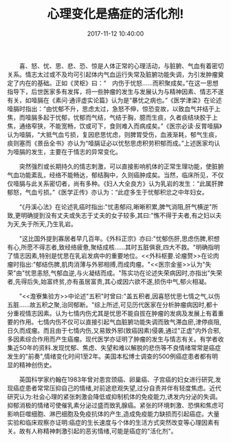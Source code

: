 ﻿---
title: 心理变化是癌症的活化剂!
categories: 中医专家
date: 2017-11-12 10:40:00
tags: [肺癌，中医治疗肺癌，中医治疗癌症]
---

　　喜、怒、忧、思、悲、恐、惊是人体正常的心理活动，与脏腑、气血有着密切关系。情志太过或不及均可引起体内气血运行失常及脏腑功能失调，为引发肿瘤奠定了内在的基础。正如《灵枢》曰：“　内伤于忧怒……而积聚成矣。”在这一思想指导下，后世医家多有发挥，将一些肿瘤的发生与发展认为与精神因素、情志不遂有关，如噎膈在《素问·通评虚实论篇》认为是“暴忧之病也。”《医学津梁》在论述噎膈时指出：“由忧郁不升，思虑太过，急怒不伸，惊恐变故，以致血气并结于上焦，而噎膈多起于忧郁，忧郁而气结，气结于胸，臆而生痰，久者痰结块胶于上焦，通络窄狭，不能宽畅，饮或可下，食则难入而病成矣。”《医宗必读·反胃噎膈》认为噎膈，“大抵气血亏损，复因悲思忧虑，则脾胃受伤，血液渐耗，郁气生痰，痰则塞而《景岳全书》亦认为“噎膈证必以忧愁思虑积劳积郁而成。”上述医家均认为噎膈的发生，主要在于情志的异常变化。

　　突然强烈或长期持久的情志刺激，可以直接影响机体的正常生理功能，使脏腑气血功能紊乱，经络不能畅达，郁结胸中，久则癌肿成矣。当然，临床所见，不仅仅噎膈与此关系密切者，尚有多种。《妇人大全良方》认为乳岩的发生：“此属肝脾郁怒，气血亏损。”《医学正传》亦认为：“此症多生于忧郁积忿之中年妇女。

　　“《丹溪心法》在论述乳癌时指出:"忧恚郁闷,晰晰积累,脾气消阻,肝气横逆"所致,更明确提到没有丈夫或失志于丈夫的女子较多,其曰:"憔不得于夫者,有之妇以夫为天,失于所天,乃生乳岩。

　　"这比国外提到寡居者早几百年。《外科正宗》亦曰:"忧郁伤肝,思虑伤脾,积想有心,所愿不得志者,致经络疲惫,聚结成核......其时五脏俱衰,四大不救。"明确指明了情志因素,特别是忧思在乳岩发病中的重要地位。<<外科枢要.论瘤赘>>在论肉瘤时指出:"郁结伤脾,肌肉消薄与外邪相搏,而成肉瘤。"<<医宗金鉴>>认为"失荣"由"忧思恚怒,气郁血逆,与火凝结而成。"陈实功在论述失荣病因时,亦指出"失荣者,先得后失,始富终贫,亦有虽居富贵,其心或因六欲不遂,损伤中气,郁火相凝。

　　"<<澹寮集验方>>中论述"五积"时曾曰:"盖五积者,因喜怒忧思七情之气,以伤五脏......故五积之聚,治同郁断。"综上所述,可见历代医家在分析肿瘤病因时,都十分重视情志因素。认为七情内伤尤其是忧思不能自拔在肿瘤的发病及发展上有着重要的作用。七情内伤不仅可以直接引起气血脏腑功能失调而致气滞血瘀,津停痰阻,日久而成瘤。而且由于七情内伤,又易致外邪(致癌因素)侵袭,通过"正虚"内外合邪,多因素综合作用而产生癌瘤。现代医学亦证明了肿瘤的发生与情志有关。有学者收集近50年的资料.发现忧郁、焦虑、失望和难以解脱的悲伤等不良情绪常常是癌症发生的"前奏",情绪变化时间1至2年。美国本松博士调查的500例癌症患者都有明显的精神创伤史。

　　英国科学家约翰在1983年曾对患宫颈癌、卵巢癌、子宫癌的妇女进行研究,发现癌症患者常常压抑自己的情绪,对前途悲观失望,过分自责并伴有轻度焦虑。近代研究认为:社会心理的紧张刺激会降低或抑制机体的免疫能力,诱发内分泌的失调。抑郁消极的情绪可使催乳素分泌过盛而致乳腺癌。紧张的环境刺激、恐惧和焦虑可影响巨噬细胞、淋巴细胞及免疫抗体的产生,造成免疫能力缺损而引起癌症。大量实验和临床观察亦证明:癌症的生长速度与个体的生活方式突然改变等心理因素有关。故有人称精神刺激引起的恶劣情绪,可能是癌症的"活化剂"。
